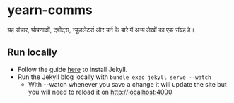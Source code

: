 # yearn-comms

यह संचार, घोषणाओं, ट्वीट्स, न्यूज़लेटर्स और यर्न के बारे में अन्य लेखों का एक संग्रह है।

## Run locally

- Follow the guide [here](https://jekyllrb.com/docs/) to install Jekyll.
- Run the Jekyll blog locally with `bundle exec jekyll serve --watch`
  - With --watch whenever you save a change it will update the site but you will need to reload it on [http://localhost:4000](http://localhost:4000)
